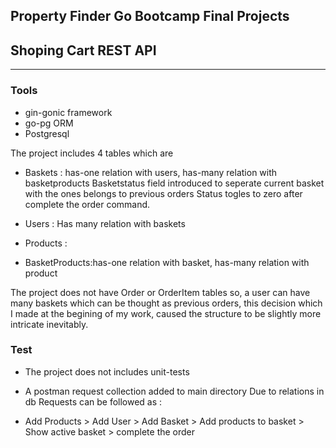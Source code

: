 ## Property Finder Go Bootcamp Final Projects
## Shoping Cart REST API 
___________

### Tools 
- gin-gonic framework 
- go-pg ORM 
- Postgresql


The project includes 4 tables which are 

- Baskets : has-one relation with users, has-many relation with basketproducts
Basketstatus field introduced to seperate current basket with the ones belongs to previous orders
Status togles to zero after complete the order command.

- Users : Has many relation with baskets

- Products : 

- BasketProducts:has-one relation with basket, has-many relation with product

The project does not have Order or OrderItem tables so, a user can have many baskets which can be thought as previous orders, 
this decision which I made at the begining of my work, caused the structure to be slightly more intricate inevitably. 


### Test
- The project does not includes unit-tests
- A postman request collection added to main directory
Due to relations in db Requests can be followed as :

- Add Products > Add User > Add Basket > Add products to basket > Show active basket > complete the order 
